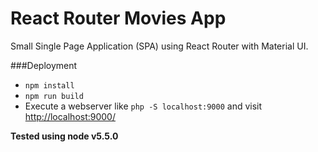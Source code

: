 # React Router Movies App
Small Single Page Application (SPA) using React Router with Material UI.

###Deployment

* `npm install`
* `npm run build`
* Execute a webserver like `php -S localhost:9000` and visit [http://localhost:9000/](http://localhost:9000/) 

**Tested using node v5.5.0**
